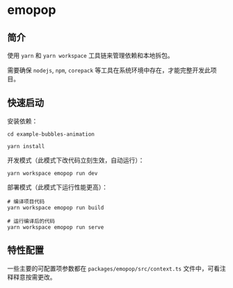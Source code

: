 # emopop

## 简介

使用 `yarn` 和 `yarn workspace` 工具链来管理依赖和本地拆包。

需要确保 `nodejs`, `npm`, `corepack` 等工具在系统环境中存在，才能完整开发此项目。

## 快速启动

安装依赖：

```shell
cd example-bubbles-animation

yarn install
```

开发模式（此模式下改代码立刻生效，自动运行）：

```shell
yarn workspace emopop run dev
```

部署模式（此模式下运行性能更高）：

```shell
# 编译项目代码
yarn workspace emopop run build

# 运行编译后的代码
yarn workspace emopop run serve
```


## 特性配置

一些主要的可配置项参数都在 `packages/emopop/src/context.ts` 文件中，可看注释释意按需更改。